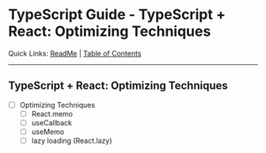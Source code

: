 # TypeScript Guide - TypeScript + React: Optimizing Techniques
Quick Links: [ReadMe](../README.md) | [Table of Contents](00-index.md)

---

## TypeScript + React: Optimizing Techniques




 - [ ] Optimizing Techniques
   - [ ] React.memo
   - [ ] useCallback
   - [ ] useMemo
   - [ ] lazy loading (React.lazy)